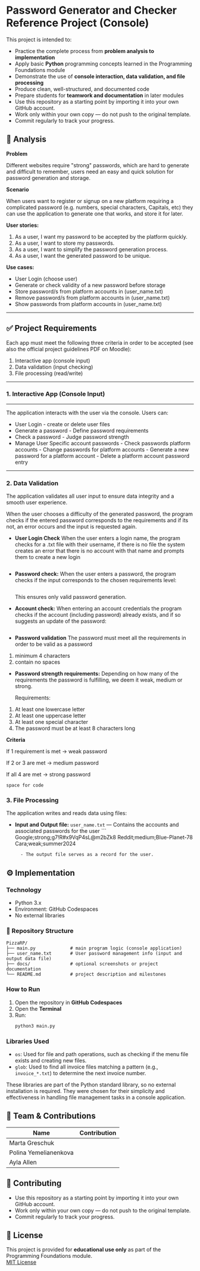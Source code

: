 # Password Generator and Checker Reference Project (Console)

This project is intended to:

- Practice the complete process from **problem analysis to implementation**
- Apply basic **Python** programming concepts learned in the Programming Foundations module
- Demonstrate the use of **console interaction, data validation, and file processing**
- Produce clean, well-structured, and documented code
- Prepare students for **teamwork and documentation** in later modules
- Use this repository as a starting point by importing it into your own GitHub account.  
- Work only within your own copy — do not push to the original template.  
- Commit regularly to track your progress.

## 📝 Analysis

**Problem**

Different websites require "strong" passwords, which are hard to generate and difficult to remember, 
users need an easy and quick solution for password generation and storage.

**Scenario**

When users want to register or signup on a new platform requiring a complicated password 
(e.g. numbers, special characters, Capitals, etc) they can use the application to generate one that works, 
and store it for later.

**User stories:**
1. As a user, I want my password to be accepted by the platform quickly.
2. As a user, I want to store my passwords.
3. As a user, I want to simplify the password generation process.
4. As a user, I want the generated password to be unique.

**Use cases:**
- User Login (choose user)
- Generate or check validity of a new password before storage
- Store password/s from platform accounts in (user_name.txt)
- Remove password/s from platform accounts in (user_name.txt)
- Show passwords from platform accounts in (user_name.txt)

---

## ✅ Project Requirements

Each app must meet the following three criteria in order to be accepted (see also the official project guidelines PDF on Moodle):

1. Interactive app (console input)
2. Data validation (input checking)
3. File processing (read/write)

---

### 1. Interactive App (Console Input)
 
---
The application interacts with the user via the console. Users can:

- User Login
 		- create or delete user files
- Generate a password
 		- Define password requirements
- Check a password
 		- Judge password strength
- Manage User Specific account passwords
 		- Check passwords platform accounts
 		- Change passwords for platform accounts
  		- Generate a new password for a platform account
  		- Delete a platform account password entry

---


### 2. Data Validation

The application validates all user input to ensure data integrity and a smooth user experience. 

When the user chooses a difficulty of the generated password, the program checks if the entered password corresponds to the requirements and if its not, an error occurs and the input is requested again.

- **User Login Check** When the user enters a login name, the program checks for a .txt file with their username, if there is no file the system creates an error that there is no account with that name and prompts them to create a new login
	```

- **Password check:** When the user enters a password, the program checks if the input corresponds to the chosen requirements level:
	```python
	
	```
	This ensures only valid password generation.

- **Account check:** When entering an account credentials the program checks if the account (including password) already exists, and if so suggests an update of the password: 
	```python
	
	```
- **Password validation** The password must meet all the requirements in order to be valid as a password
1. minimum 4 characters
2. contain no spaces

- **Password strength requirements:** Depending on how many of the requirements the password is fulfilling, we deem it weak, medium or strong.
  
  Requirements:
1. At least one lowercase letter
2. At least one uppercase letter
3. At least one special character 
4. The password must be at least 8 characters long

**Criteria**

If 1 requirement is met -> weak password

If 2 or 3 are met -> medium password

If all 4 are met -> strong password


`space for code`
	




### 3. File Processing

The application writes and reads data using files:

- **Input and Output file:** `user_name.txt` — Contains the accounts and associated passwords for the user
		```
		Google;strong;g7!R#x9VqP4sL@m2bZk8
  		Reddit;medium;Blue-Planet-78
  		Cara;weak;summer2024
		
		- The output file serves as a record for the user.
  
## ⚙️ Implementation

### Technology
- Python 3.x
- Environment: GitHub Codespaces
- No external libraries

### 📂 Repository Structure
```text
PizzaRP/
├── main.py             # main program logic (console application)
├── user_name.txt       # User password management info (input and output data file)
├── docs/               # optional screenshots or project documentation
└── README.md           # project description and milestones
```

### How to Run

1. Open the repository in **GitHub Codespaces**
2. Open the **Terminal**
3. Run:
	```bash
	python3 main.py
	```

### Libraries Used

- `os`: Used for file and path operations, such as checking if the menu file exists and creating new files.
- `glob`: Used to find all invoice files matching a pattern (e.g., `invoice_*.txt`) to determine the next invoice number.

These libraries are part of the Python standard library, so no external installation is required. They were chosen for their simplicity and effectiveness in handling file management tasks in a console application.


## 👥 Team & Contributions


| Name                  | Contribution                                 |
|-----------------------|----------------------------------------------|
| Marta Greschuk        |                                              |
| Polina Yemelianenkova |                                              |
| Ayla Allen            |                                              |


## 🤝 Contributing

- Use this repository as a starting point by importing it into your own GitHub account.  
- Work only within your own copy — do not push to the original template.  
- Commit regularly to track your progress.

## 📝 License

This project is provided for **educational use only** as part of the Programming Foundations module.  
[MIT License](LICENSE)
